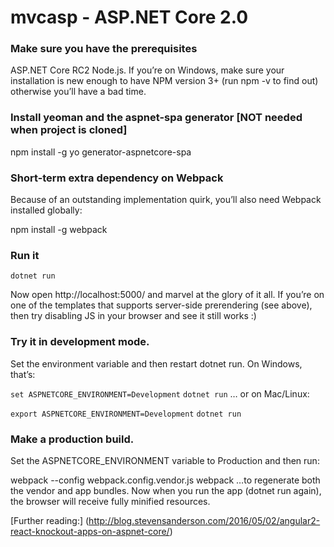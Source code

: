 # mvcasp - ASP.NET Core 2.0

### Make sure you have the prerequisites
ASP.NET Core RC2
Node.js. If you’re on Windows, make sure your installation is new enough to have NPM version 3+ (run npm -v to find out) otherwise you’ll have a bad time.

### Install yeoman and the aspnet-spa generator [NOT needed when project is cloned]

npm install -g yo generator-aspnetcore-spa

### Short-term extra dependency on Webpack

Because of an outstanding implementation quirk, you’ll also need Webpack installed globally:

npm install -g webpack

### Run it

```dotnet run```

Now open http://localhost:5000/ and marvel at the glory of it all. If you’re on one of the templates that supports server-side prerendering (see above), then try disabling JS in your browser and see it still works :)

### Try it in development mode. 
Set the environment variable and then restart dotnet run. On Windows, that’s:

```set ASPNETCORE_ENVIRONMENT=Development```
```dotnet run```
… or on Mac/Linux:

```export ASPNETCORE_ENVIRONMENT=Development```
```dotnet run```

### Make a production build. 
Set the ASPNETCORE_ENVIRONMENT variable to Production and then run:

webpack --config webpack.config.vendor.js
webpack
…to regenerate both the vendor and app bundles. Now when you run the app (dotnet run again), the browser will receive fully minified resources.

[Further reading:] (http://blog.stevensanderson.com/2016/05/02/angular2-react-knockout-apps-on-aspnet-core/)
